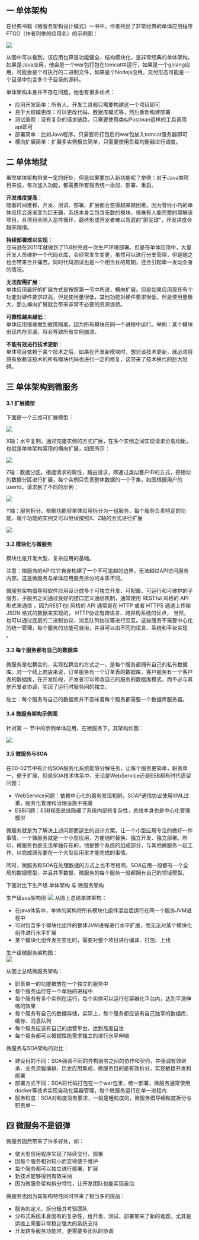 ## 一 单体架构

在经典书籍《微服务架构设计模式》一书中，作者列出了非常经典的单体应用程序FTGO（作者列举的应用名）的示例图：  

![](../images/arch/07-100.png)

从图中可以看到，该应用也算是功能健全、结构模块化，是非常经典的单体架构。如果是Java应用，他会是一个war包打包在tomcat中运行，如果是一个golang应用，可能会是个可执行的二进制文件，如果是个Nodejs应用，交付形态可能是一个目录中包含多个子目录的源码。  

单体架构本身并不存在问题，他也有很多优点：
- 应用开发简单：所有人、开发工具都只需要构建这一个项目即可
- 易于大规模更改：可以更改代码、数据库模式等，然后重新构建部署
- 测试直观：没有复杂的请求链路，只需要使用类似Postman这样的工具调用api即可
- 部署简单：比如Java程序，只需要将打包后的war包放入tomcat服务器即可
- 横向扩展简单：扩展多实例极其简单，只需要使用负载均衡器进行调度。 

## 二 单体地狱

虽然单体架构带来一定的好处，但是如果要加入新功能呢？举例：对于Java类项目来说，每次加入功能，都需要所有服务统一添加、部署、重启。 

**开发难度提高**：  
随着时间推移，开发、测试、部署、扩展都会变得越来越困难。因为曾经小巧的单体应用会逐渐变为巨无霸，系统本身会包含无数的模块，很难有人能完整的理解该项目，且项目会陷入恶性循环，最终形成开发者难以驾驭的”脏泥球“，开发进度会越来越慢。  

**持续部署难以实现**：  
亚马逊在2011年就做到了11.6秒完成一次生产环境部署。但是在单体应用中，大量开发人员维护一个代码仓库，会经常发生变更，虽然可以进行分支管理，但是随之也会带来合并痛苦。同时代码测试也是一个相当长的周期，还会引起牵一发动全身的情况。  

**无法按需扩展**：  
单体应用最好的扩展方式是按照第一节中所说，横向扩展。但是如果应用现在有个功能对硬件要求过高，但是使用量很低，其他功能对硬件要求很低，但是使用量极大，那么横向扩展就会带来非常不必要的资源浪费。  

**可靠性越来越低**：  
单体应用很难做到故障隔离，因为所有模块在同一个进程中运行。举例：某个模块出现内存泄漏，将会导致所有实例崩溃。  

**不能有效进行技术更新**：  
单体项目依赖于某个技术之后，如果在开发新模块时，想对该技术更新，就必须将原有依赖该技术的所有模块代码也进行一定的修复，这带来了技术换代的巨大阻碍。

## 三 单体架构到微服务

#### 3.1 扩展模型

下面是一个三维可扩展模型：  

![](../images/arch/07-101.png)  

X轴：水平复制。通过克隆实例的方式扩展，在多个实例之间实现请求负载均衡，也就是单体架构常用的横向扩展，如图所示：  

![](../images/arch/07-102.png)  

Z轴：数据分区。根据请求的属性，路由请求，即通过类似客户ID的方式，把相似的数据分区进行扩展，每个实例只负责整体数据的一个子集，如图根据用户的userId，请求到了不同的示例：  

![](../images/arch/07-103.png)   

Y轴：服务拆分。根据功能将单体应用拆分为一组服务，每个服务负责特定的功能，每个功能的实例又可以继续按照X、Z轴的方式进行扩展  

![](../images/arch/07-104.png)  

#### 3.2 模块化与微服务

模块化是开发大型、复杂应用的基础。  

注意：微服务的API位它自身构建了一个不可逾越的边界，无法越过API访问服务内部，这是微服务与单体应用服务拆分的本质不同。  

微服务架构倡导将软件应用设计成多个可独立开发、可配置、可运行和可维护的子服务，子服务之间通过良好的接口定义通信机制，通常使用 RESTful 风格的 API 形式来通信 ，因为REST也l 风格的 API 通常是在 HTTP 或者 HTTPS 通道上传输 JSON 格式的数据来实现的， HTTP协议有跨语言、跨异构系统的优点， 当然，也可以通过底层的二进制协议、消息队列协议等进行交互。这些服务不需要中心化的统一管理，每个服务的功能可自治，并且可以由不同的语言、系统和平台实现 。  



#### 3.3 每个服务都有自己的数据库

微服务是松耦合的，实现松耦合的方式之一，是每个服务都拥有自己的私有数据库。对一个线上商店来说，订单服务有一个订单表的数据库，客户服务有一个客户表的数据库，在开发阶段，开发者可以修改自己的服务的数据库模式，而不必与其他开发者协调，实现了运行时服务间的独立。  

贴士：每个服务有自己的数据库并不意味着每个服务都需要一个数据库服务器。

#### 3.4 微服务架构示例图

针对第 一 节中的示例单体应用，在微服务下，其架构如图：  

![](../images/arch/07-105.png)  

#### 3.5 微服务与SOA

在00-02节中有介绍SOA服务化系统能够分解任务，让每个服务更简单，职责单一，便于扩展，但是SOA技术体系中，无论是WebService还是ESB都有时代遗留问题：
- WebService问题：依赖中心化的服务发现机制，SOAP通信协议使用XML过重，服务化管理和治理设施不完善
- ESB问题：ESB视图总线隐藏了系统内部的复杂性，总线本身也是中心化管理模型

微服务就是为了解决上述问题而诞生的设计方案。让一个小型应用专注的做好一件事情，一个微服务就是一个小型应用，方便随时替换、独立开发、独立部署。所以，微服务也是无法单独存在的，他是整个系统的组成部分，与其他微服务一起工作，以完成原先要在一个大型应用里才能完成的事情。  

同时，微服务和SOA在处理数据的方式上也不尽相同，SOA应用一般都有一个全局的数据模型，并且共享数据，微服务的每个服务一般都拥有自己的领域模型。  

下面对比下生产级 单体架构 与 微服务架构

生产级soa架构图
![](../images/arch/04-110.png) 
从图上总结单体架构：
- 在java体系中，单体的架构将所有模块化组件混合后运行在同一个服务JVM进程中
- 可对包含多个模块化组件的整体JVM进程进行水平扩展，而无法对某个模块化组件进行水平扩展
- 某个模块化组件发生变化时，需要对整个项目进行编译、打包、上线

生产级微服务架构图：  
![](../images/arch/04-111.png)  

从图上总结微服务架构：
- 职责单一的功能被放在一个独立的服务中
- 每个服务运行在一个单独的进程中
- 每个服务有多个实例在运行，每个实例可以运行在容器化平台内，达到平滑伸缩的效果
- 每个服务有自己的数据存储，实际上，每个服务都应该有自己独享的数据库、缓存、消息队列
- 每个服务应该有自己的运营平台，达到高度自治
- 每个服务都可以根据性能需求独立的进行水平伸缩

微服务与SOA架构的对比：
- 建设目的不同：SOA强调不同的异构服务之间的协作和契约，并强调有效继承、业务流程编排、历史应用集成，微服务目的是有效拆分，实现敏捷开发和部署
- 部署方式不同：SOA将代码打包在一个war包里，统一部署，微服务通常使用docker等技术实现自动化容器管理，每个微服务运行在单一进程内
- 服务粒度：SOA对粒度没有要求，一般是粗粒度的，微服务倡导细粒度拆分与职责单一

## 四 微服务不是银弹

微服务固然带来了许多好处，如：
- 使大型应用程序实现了持续交付、部署
- 因每个服务相对较小而变得便于维护
- 每个服务都可以独立进行部署、扩展
- 新技术能够得到有效采纳
- 因为微服务架构拆分特性，让开发团队也能实现自治

微服务也因为其架构特性同时带来了相当多的挑战：
- 服务的定义、拆分极其考验团队
- 分布式系统本身固有的复杂性，给开发、测试、部署带来了新的难题，尤其是运维上需要非常稳定强大的系统支持
- 开发跨多服务功能时，更需要多团队的协调